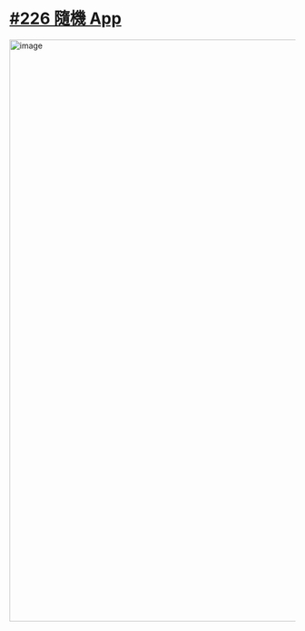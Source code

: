 
# [#226 隨機 App](https://medium.com/彼得潘的試煉-勇者的-100-道-swift-ios-app-謎題/226-隨機-app-7d59fe9b7491)

<img width="1536" height="1024" alt="image" src="https://github.com/user-attachments/assets/ce077946-3bde-476c-a46c-9509cd00c348" />

